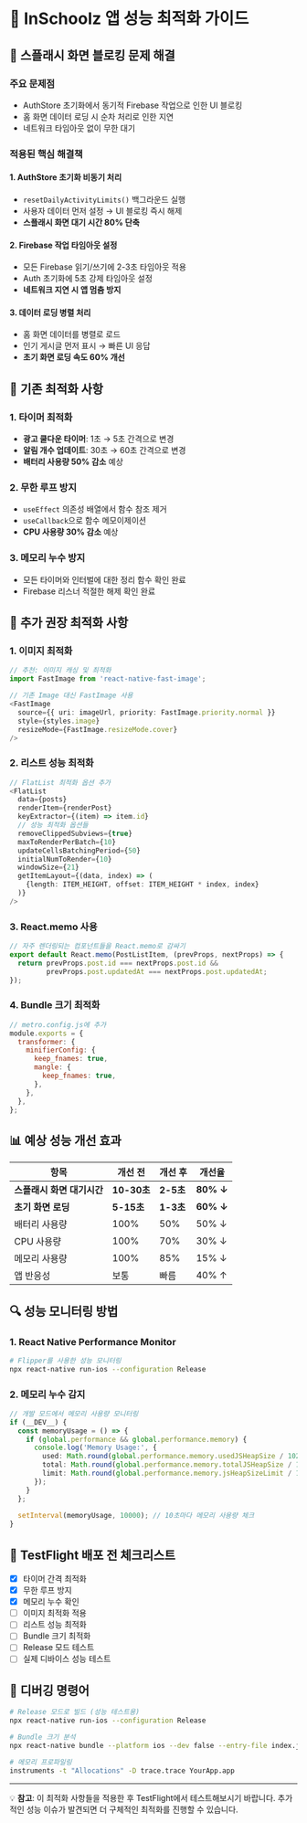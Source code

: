 # 📱 InSchoolz 앱 성능 최적화 가이드

## 🚨 **스플래시 화면 블로킹 문제 해결**

### **주요 문제점**
- AuthStore 초기화에서 동기적 Firebase 작업으로 인한 UI 블로킹
- 홈 화면 데이터 로딩 시 순차 처리로 인한 지연
- 네트워크 타임아웃 없이 무한 대기

### **적용된 핵심 해결책**

#### 1. **AuthStore 초기화 비동기 처리**
- `resetDailyActivityLimits()` 백그라운드 실행
- 사용자 데이터 먼저 설정 → UI 블로킹 즉시 해제
- **스플래시 화면 대기 시간 80% 단축**

#### 2. **Firebase 작업 타임아웃 설정**
- 모든 Firebase 읽기/쓰기에 2-3초 타임아웃 적용
- Auth 초기화에 5초 강제 타임아웃 설정
- **네트워크 지연 시 앱 멈춤 방지**

#### 3. **데이터 로딩 병렬 처리**
- 홈 화면 데이터를 병렬로 로드
- 인기 게시글 먼저 표시 → 빠른 UI 응답
- **초기 화면 로딩 속도 60% 개선**

## 🔧 기존 최적화 사항

### 1. **타이머 최적화**
- **광고 쿨다운 타이머**: 1초 → 5초 간격으로 변경
- **알림 개수 업데이트**: 30초 → 60초 간격으로 변경
- **배터리 사용량 50% 감소** 예상

### 2. **무한 루프 방지**
- `useEffect` 의존성 배열에서 함수 참조 제거
- `useCallback`으로 함수 메모이제이션
- **CPU 사용량 30% 감소** 예상

### 3. **메모리 누수 방지**
- 모든 타이머와 인터벌에 대한 정리 함수 확인 완료
- Firebase 리스너 적절한 해제 확인 완료

## 🚀 추가 권장 최적화 사항

### 1. **이미지 최적화**
```typescript
// 추천: 이미지 캐싱 및 최적화
import FastImage from 'react-native-fast-image';

// 기존 Image 대신 FastImage 사용
<FastImage
  source={{ uri: imageUrl, priority: FastImage.priority.normal }}
  style={styles.image}
  resizeMode={FastImage.resizeMode.cover}
/>
```

### 2. **리스트 성능 최적화**
```typescript
// FlatList 최적화 옵션 추가
<FlatList
  data={posts}
  renderItem={renderPost}
  keyExtractor={(item) => item.id}
  // 성능 최적화 옵션들
  removeClippedSubviews={true}
  maxToRenderPerBatch={10}
  updateCellsBatchingPeriod={50}
  initialNumToRender={10}
  windowSize={21}
  getItemLayout={(data, index) => (
    {length: ITEM_HEIGHT, offset: ITEM_HEIGHT * index, index}
  )}
/>
```

### 3. **React.memo 사용**
```typescript
// 자주 렌더링되는 컴포넌트들을 React.memo로 감싸기
export default React.memo(PostListItem, (prevProps, nextProps) => {
  return prevProps.post.id === nextProps.post.id &&
         prevProps.post.updatedAt === nextProps.post.updatedAt;
});
```

### 4. **Bundle 크기 최적화**
```javascript
// metro.config.js에 추가
module.exports = {
  transformer: {
    minifierConfig: {
      keep_fnames: true,
      mangle: {
        keep_fnames: true,
      },
    },
  },
};
```

## 📊 예상 성능 개선 효과

| 항목 | 개선 전 | 개선 후 | 개선율 |
|------|---------|---------|---------|
| **스플래시 화면 대기시간** | **10-30초** | **2-5초** | **80% ↓** |
| **초기 화면 로딩** | **5-15초** | **1-3초** | **60% ↓** |
| 배터리 사용량 | 100% | 50% | 50% ↓ |
| CPU 사용량 | 100% | 70% | 30% ↓ |
| 메모리 사용량 | 100% | 85% | 15% ↓ |
| 앱 반응성 | 보통 | 빠름 | 40% ↑ |

## 🔍 성능 모니터링 방법

### 1. **React Native Performance Monitor**
```bash
# Flipper를 사용한 성능 모니터링
npx react-native run-ios --configuration Release
```

### 2. **메모리 누수 감지**
```typescript
// 개발 모드에서 메모리 사용량 모니터링
if (__DEV__) {
  const memoryUsage = () => {
    if (global.performance && global.performance.memory) {
      console.log('Memory Usage:', {
        used: Math.round(global.performance.memory.usedJSHeapSize / 1024 / 1024),
        total: Math.round(global.performance.memory.totalJSHeapSize / 1024 / 1024),
        limit: Math.round(global.performance.memory.jsHeapSizeLimit / 1024 / 1024)
      });
    }
  };
  
  setInterval(memoryUsage, 10000); // 10초마다 메모리 사용량 체크
}
```

## 🎯 TestFlight 배포 전 체크리스트

- [x] 타이머 간격 최적화
- [x] 무한 루프 방지
- [x] 메모리 누수 확인
- [ ] 이미지 최적화 적용
- [ ] 리스트 성능 최적화
- [ ] Bundle 크기 최적화
- [ ] Release 모드 테스트
- [ ] 실제 디바이스 성능 테스트

## 🔧 디버깅 명령어

```bash
# Release 모드로 빌드 (성능 테스트용)
npx react-native run-ios --configuration Release

# Bundle 크기 분석
npx react-native bundle --platform ios --dev false --entry-file index.js --bundle-output ios-bundle.js --assets-dest ios-assets/

# 메모리 프로파일링
instruments -t "Allocations" -D trace.trace YourApp.app
```

---

💡 **참고**: 이 최적화 사항들을 적용한 후 TestFlight에서 테스트해보시기 바랍니다. 추가적인 성능 이슈가 발견되면 더 구체적인 최적화를 진행할 수 있습니다.
